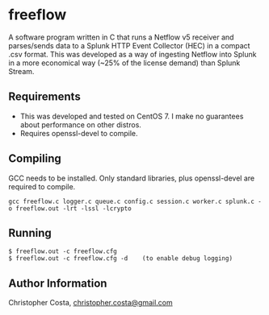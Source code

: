 freeflow
=========

A software program written in C that runs a Netflow v5 receiver and parses/sends data to a Splunk HTTP Event Collector (HEC) in a compact .csv format.  This was developed as a way of ingesting Netflow into Splunk in a more economical way (~25% of the license demand) than Splunk Stream.

Requirements
------------

* This was developed and tested on CentOS 7.  I make no guarantees about performance on other distros.
* Requires openssl-devel to compile.

Compiling
---------

GCC needs to be installed.  Only standard libraries, plus openssl-devel are required to compile.

    gcc freeflow.c logger.c queue.c config.c session.c worker.c splunk.c -o freeflow.out -lrt -lssl -lcrypto

Running
-------

    $ freeflow.out -c freeflow.cfg
    $ freeflow.out -c freeflow.cfg -d    (to enable debug logging)

Author Information
------------------

Christopher Costa, christopher.costa@gmail.com
